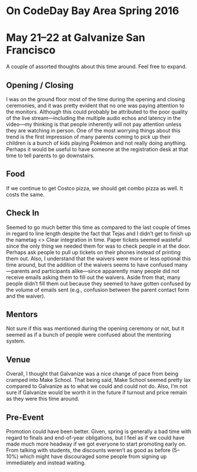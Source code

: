 # On CodeDay Bay Area Spring 2016
# May 21–22 at Galvanize San Francisco

A couple of assorted thoughts about this time around. Feel free to expand.

## Opening / Closing

I was on the ground floor most of the time during the opening and closing ceremonies, and it was pretty evident that no one was paying attention to the monitors. Although this could probably be attributed to the poor quality of the live stream—including the multiple audio echos and latency in the video—my thinking is that people inherently will not pay attention unless they are watching in person. One of the most worrying things about this trend is the first impression of many parents coming to pick up their children is a bunch of kids playing Pokémon and not really doing anything. Perhaps it would be useful to have someone at the registration desk at that time to tell parents to go downstairs.

## Food

If we continue to get Costco pizza, we should get combo pizza as well. It costs the same.

## Check In

Seemed to go much better this time as compared to the last couple of times in regard to line length despite the fact that Tejas and I didn’t get to finish up the nametag <> Clear integration in time. Paper tickets seemed wasteful since the only thing we needed them for was to check people in at the door. Perhaps ask people to pull up tickets on their phones instead of printing them out. Also, I understand that the waivers were more or less optional this time around, but the addition of the waivers seems to have confused many—parents and participants alike—since apparently many people did not receive emails asking them to fill out the waivers. Aside from that, many people didn’t fill them out because they seemed to have gotten confused by the volume of emails sent (e.g., confusion between the parent contact form and the waiver).

## Mentors

Not sure if this was mentioned during the opening ceremony or not, but it seemed as if a bunch of people were confused about the mentoring system.

## Venue

Overall, I thought that Galvanize was a nice change of pace from being cramped into Make School. That being said, Make School seemed pretty lax compared to Galvanize as to what we could and could not do. Also, I’m not sure if Galvanize would be worth it in the future if turnout and price remain as they were this time around.

## Pre-Event

Promotion could have been better. Given, spring is generally a bad time with regard to finals and end-of-year obligations, but I feel as if we could have made much more headway if we got everyone to start promoting early on. From talking with students, the discounts weren’t as good as before (5–10%) which might have discouraged some people from signing up immediately and instead waiting.
